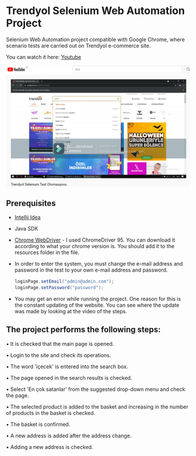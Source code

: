 # Trendyol Selenium Web Automation Project

Selenium Web Automation project compatible with Google Chrome, where scenario tests are carried out on Trendyol e-commerce site.

You can watch it here: [Youtube](https://www.youtube.com/watch?v=RCcR1u9lliQ)

![test](https://github.com/yasemingurbuz/TrendyolSeleniumWebAutomation/blob/main/youtubepng.png)


## Prerequisites

- [Intellij Idea](https://www.jetbrains.com/idea/)

- Java SDK

- [Chrome WebDriver](https://chromedriver.chromium.org/) - I used ChromeDriver 95. You can download it according to what your chrome version is. You should add it to the resources folder in the file.

- In order to enter the system, you must change the e-mail address and password in the test to your own e-mail address and password.

  ```java
  loginPage.setEmail("admin@admin.com");
  loginPage.setPassword("password");
  ```

- You may get an error while running the project. One reason for this is the constant updating of the website. You can see where the update was made by looking at the video of the steps.

  

## The project performs the following steps:

• It is checked that the main page is opened.

• Login to the site and check its operations.

• The word 'içecek' is entered into the search box.

• The page opened in the search results is checked.

• Select 'En çok satanlar' from the suggested drop-down menu and check the page.

• The selected product is added to the basket and increasing in the number of products in the basket is checked.

• The basket is confirmed.

• A new address is added after the address change.

• Adding a new address is checked.

